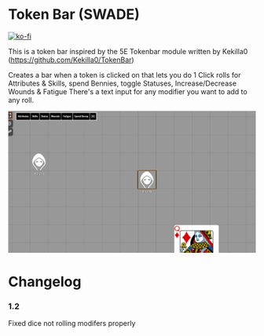 # Token Bar (SWADE)

[![ko-fi](https://www.ko-fi.com/img/githubbutton_sm.svg)](https://ko-fi.com/K3K11VCDK)

This is a token bar inspired by the 5E Tokenbar module written by Kekilla0 (https://github.com/Kekilla0/TokenBar)

Creates a bar when a token is clicked on that lets you do 1 Click rolls for Attributes & Skills, spend Bennies, toggle Statuses, Increase/Decrease Wounds & Fatigue
There's a text input for any modifier you want to add to any roll. 


![](example.gif)

# Changelog
### 1.2
Fixed dice not rolling modifers properly

